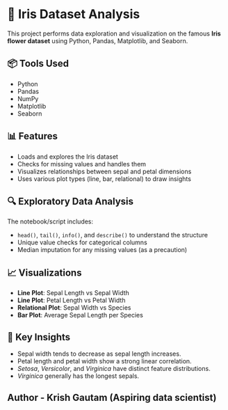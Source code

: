 # 🌸 Iris Dataset Analysis

This project performs data exploration and visualization on the famous **Iris flower dataset** using Python, Pandas, Matplotlib, and Seaborn.

## 📦 Tools Used
- Python
- Pandas
- NumPy
- Matplotlib
- Seaborn

## 📊 Features
- Loads and explores the Iris dataset
- Checks for missing values and handles them
- Visualizes relationships between sepal and petal dimensions
- Uses various plot types (line, bar, relational) to draw insights

## 🔍 Exploratory Data Analysis
The notebook/script includes:
- `head()`, `tail()`, `info()`, and `describe()` to understand the structure
- Unique value checks for categorical columns
- Median imputation for any missing values (as a precaution)

## 📈 Visualizations
- **Line Plot**: Sepal Length vs Sepal Width
- **Line Plot**: Petal Length vs Petal Width
- **Relational Plot**: Sepal Width vs Species
- **Bar Plot**: Average Sepal Length per Species

## 📌 Key Insights
- Sepal width tends to decrease as sepal length increases.
- Petal length and petal width show a strong linear correlation.
- *Setosa*, *Versicolor*, and *Virginica* have distinct feature distributions.
- *Virginica* generally has the longest sepals.

## Author - Krish Gautam (Aspiring data scientist)
